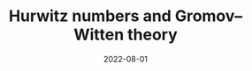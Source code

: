 ---
title: "Hurwitz numbers and Gromov–Witten theory"
description: "PhD mini-course held at Gaëtan Borot's group retreat"
role: "PhD mini-course"
venue: "Hiddensee"
semester: "Summer 2022"
resources:
  - label: "Notes"
    url: "http://agiacche.github.io/files/notes/Matamzee2022.pdf"
date: 2022-08-01
---
